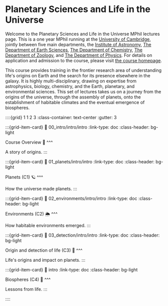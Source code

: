 # Planetary Sciences and Life in the Universe

Welcome to the Planetary Sciences and Life in the Universe MPhil lectures page.  This is a one year MPhil running at the [University of Cambridge](https://www.cam.ac.uk), jointly between five main departments, the [Institute of Astronomy](https://www.ast.cam.ac.uk), [The Department of Earth Sciences](https://www.esc.cam.ac.uk), [The Department of Chemistry](https://www.ch.cam.ac.uk), [The Department of Zoology](https://www.zoo.cam.ac.uk), and [The Department of Physics](https://www.phy.cam.ac.uk).  For details on application and admission to the course, please visit [the course homepage](https://www.pslu.masters.cam.ac.uk).

This course provides training in the frontier research area of understanding life's origins on Earth and the search for its presence elsewhere in the galaxy.  It is highly multi-disciplinary, drawing on expertise from astrophysics, biology, chemistry, and the Earth, planetary, and environmental sciences.  This set of lectures takes us on a journey from the origins of the universe, through the assembly of planets, onto the establishment of habitable climates and the eventual emergence of biospheres.  

::::{grid} 1 1 2 3
:class-container: text-center
:gutter: 3

:::{grid-item-card}
:link: 00_intro/intro/intro
:link-type: doc
:class-header: bg-light

Course Overview 🧭
^^^

A story of origins.
:::

:::{grid-item-card}
:link: 01_planets/intro/intro
:link-type: doc
:class-header: bg-light

Planets (C1) 🪐
^^^

How the universe made planets.
:::

:::{grid-item-card}
:link: 02_environments/intro/intro
:link-type: doc
:class-header: bg-light

Environments (C2) 🌦
^^^

How habitable environments emerged.
:::

:::{grid-item-card}
:link: 03_detection/intro/intro
:link-type: doc
:class-header: bg-light

Origin and detection of life (C3) 🧬
^^^

Life's origins and impact on planets.
:::

:::{grid-item-card}
:link: intro
:link-type: doc
:class-header: bg-light

Biospheres (C4) 🦕
^^^

Lessons from life.
:::

::::